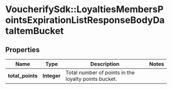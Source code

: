 # VoucherifySdk::LoyaltiesMembersPointsExpirationListResponseBodyDataItemBucket

## Properties

| Name | Type | Description | Notes |
| ---- | ---- | ----------- | ----- |
| **total_points** | **Integer** | Total number of points in the loyalty points bucket. |  |

